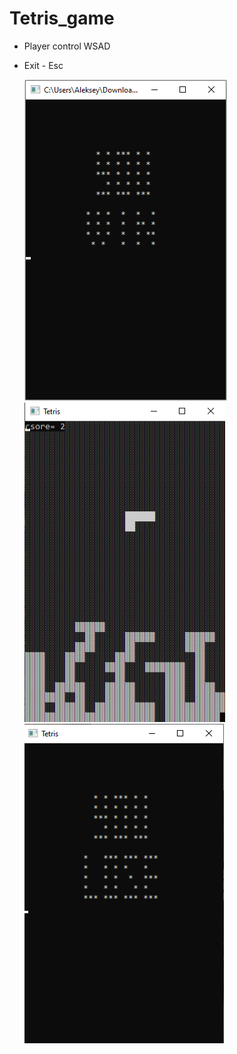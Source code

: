 # Tetris_game
- Player control WSAD
- Exit - Esc

  ![Image alt](https://github.com/Alex-0024/Tetris_game/blob/main/Win.png)
  ![Image alt](https://github.com/Alex-0024/Tetris_game/blob/main/Tetris.png)
  ![Image alt](https://github.com/Alex-0024/Tetris_game/blob/main/Lose.png)
